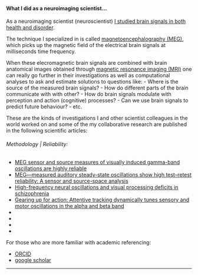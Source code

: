 #### What I did as a neuroimaging scientist...

As a neuroimaging scientist (neuroscientist) [I studied brain signals in both health and disorder](https://github.com/hengrumay/brain_dances). 

The technique I specialized in is called [magnetoencephalography (MEG)](http://megcommunity.org/what-is-meg), 
which picks up the magnetic field of the electrical brain signals at milliseconds time frequency. 

When these elecromagnetic brain signals are combined with brain anatomical images obtained through 
[magnetic resonance imaging (MRI)](https://en.wikipedia.org/wiki/Magnetic_resonance_imaging) 
one can really go further in their investigations as well as computational analyses to ask and estimate solutions to questions 
like: 
    - Where is the source of the measured brain signals? 
    - How do different parts of the brain communicate with with other?
    - How do brain signals modulate with perception and action (cognitive) processes? 
    - Can we use brain signals to predict future behaviour? 
    - etc. 

These are the kinds of investigations I and other scientist colleagues in the world worked on
and some of the my collaborative research are published in the following scientific articles:

###### Methodology | Reliability: 
  - [MEG sensor and source measures of visually induced gamma-band oscillations are highly reliable](https://doi.org/10.1016/j.neuroimage.2016.05.006)
  - [MEG—measured auditory steady-state oscillations show high test–retest reliability: A sensor and source-space analysis](https://doi.org/10.1016/j.neuroimage.2015.07.055)
  - [High-frequency neural oscillations and visual processing deficits in schizophrenia](https://www.frontiersin.org/articles/10.3389/fpsyg.2013.00621/full)
  - [Gearing up for action: Attentive tracking dynamically tunes sensory and motor oscillations in the alpha and beta band](https://doi.org/10.1016/j.neuroimage.2013.04.120)
  - []()
  - []()
  - []()
  - []()


For those who are more familiar with academic referencing:     
<!-- 
- [ResearchGate](https://www.researchgate.net/profile/H_Rm_Tan2) 
--> 
- [ORCID](http://orcid.org/0000-0003-2109-0781)   
- [google scholar](https://scholar.google.com/citations?hl=en&user=dYvmLyMAAAAJ&view_op=list_works&gmla=AJsN-F605v5T0dj_KdhP2FNbxZXz5HDUnEoZWVTI6Z-ZmGvPtEdL5GJMKF8bZ36DB667bQQiaMz1_o1LR76E2xQPOu_4IagLBg)  

-----

